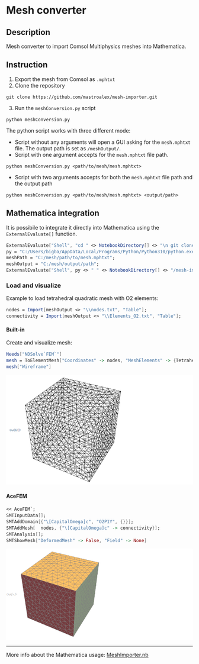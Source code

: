 # Mesh converter
## Description
Mesh converter to import Comsol Multiphysics meshes into Mathematica.

## Instruction

1. Export the mesh from Comsol as `.mphtxt` 
2. Clone the repository

```shell
git clone https://github.com/mastroalex/mesh-importer.git
```

3. Run the `meshConversion.py` script

```shell
python meshConversion.py
```

The python script works with three different mode:
- Script without any arguments will open a GUI asking for the `mesh.mphtxt` file. The output path is set as `/meshOutput/`.
- Script with one argument accepts for the `mesh.mphtxt` file path.

```shell
python meshConversion.py <path/to/mesh/mesh.mphtxt>
```
- Script with two arguments accepts for both the `mesh.mphtxt` file path and the output path

```shell
python meshConversion.py <path/to/mesh/mesh.mphtxt> <output/path>
```

## Mathematica integration

It is possibile to integrate it directly into Mathematica using the `ExternalEvaluate[]` function.

```mathematica
ExternalEvaluate["Shell", "cd " <> NotebookDirectory[] <> "\n git clone \ https://github.com/mastroalex/mesh-importer.git "]
py = "C:/Users/bigba/AppData/Local/Programs/Python/Python310/python.exe";
meshPath = "C:/mesh/path/to/mesh.mphtxt";
meshOutput = "C:/mesh/output/path";
ExternalEvaluate["Shell", py <> " " <> NotebookDirectory[] <> "/mesh-importer/meshConversion.py" <> " " <> meshPath <> " " <>   meshOutput]
```

### Load and visualize

Example to load tetrahedral quadratic mesh with O2 elements:

```mathematica
nodes = Import[meshOutput <> "\\nodes.txt", "Table"];
connectivity = Import[meshOutput <> "\\Elements_O2.txt", "Table"];
```

#### Built-in 

Create and visualize mesh: 

```mathematica
Needs["NDSolve`FEM`"]
mesh = ToElementMesh["Coordinates" -> nodes, "MeshElements" -> {TetrahedronElement[connectivity[[All, {1, 2, 4, 3}]]]}]
mesh["Wireframe"]
```

![Alt text](data/mesh1.png)


#### AceFEM

```mathematica
<< AceFEM`;
SMTInputData[];
SMTAddDomain[{"\[CapitalOmega]c", "O2P1Y", {}}];
SMTAddMesh[  nodes, {"\[CapitalOmega]c" -> connectivity}];
SMTAnalysis[];
SMTShowMesh["DeformedMesh" -> False, "Field" -> None]
```

![Alt text](data/mesh2.png)

---

More info about the Mathematica usage: [MeshImporter.nb](https://github.com/mastroalex/mesh-importer/blob/main/data/MeshConverter.nb)

